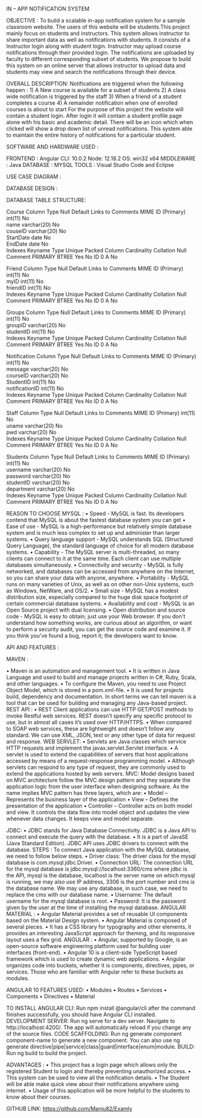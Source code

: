 IN – APP NOTIFICATION SYSTEM

OBJECTIVE  :
       To build a scalable in-app notification system for a sample classroom website. The users of this website will be students.This project mainly focus on students and instructors. This system allows instructor to share important data as well as notifications with students. It consists of a Instructor login along with student login. Instructor may upload course notifications through their provided login. The notifications are uploaded by faculty to different corresponding subset of students. We propose to build this system on an online server that allows instructor to upload data and students may view and search the notifications through their device. 

OVERALL DESCRIPTION:
Notifications are triggered when the following  happen :
                            1) A New course is available for a subset of students
                            2) A class wide notification is triggered by the staff
                            3) When a friend of a student completes a course
                            4) A remainder notification when one of enrolled courses is about to start
For the purpose of this project the website will contain a student login. After login it will contain a student profile page alone with his basic and academic detail. There will be an icon which when clicked will show a drop down list of unread notifications. This system able to maintain the entire history of notifications for a particular student.

SOFTWARE AND HARDWARE USED :

FRONTEND        :   Angular CLI: 10.0.2
                                          Node: 12.18.2
                                              OS: win32 x64
MIDDLEWARE  :   Java
DATABASE        :   MYSQL
TOOLS                 :  Visual Studio Code and Eclipse

USE CASE DIAGRAM :



 







DATABASE DESIGN :



 




DATABASE TABLE STRUCTURE:

Course
Column	Type	Null	Default	Links to	Comments	MIME
ID (Primary)	int(11)	No				
name	varchar(20)	No				
couseID	varchar(20)	No				
StartDate	date	No				
EndDate	date	No				
Indexes
Keyname	Type	Unique	Packed	Column	Cardinality	Collation	Null	Comment
PRIMARY	BTREE	Yes	No	ID	0	A	No	

Friend
Column	Type	Null	Default	Links to	Comments	MIME
ID (Primary)	int(11)	No				
myID	int(11)	No				
friendID	int(11)	No				
Indexes
Keyname	Type	Unique	Packed	Column	Cardinality	Collation	Null	Comment
PRIMARY	BTREE	Yes	No	ID	0	A	No	

Groups
Column	Type	Null	Default	Links to	Comments	MIME
ID (Primary)	int(11)	No				
groupID	varchar(20)	No				
studentID	int(11)	No				
Indexes
Keyname	Type	Unique	Packed	Column	Cardinality	Collation	Null	Comment
PRIMARY	BTREE	Yes	No	ID	0	A	No	

Notification
Column	Type	Null	Default	Links to	Comments	MIME
ID (Primary)	int(11)	No				
message	varchar(20)	No				
courseID	varchar(20)	No				
StudentID	int(11)	No				
notificationID	int(11)	No				
Indexes
Keyname	Type	Unique	Packed	Column	Cardinality	Collation	Null	Comment
PRIMARY	BTREE	Yes	No	ID	0	A	No	

Staff
Column	Type	Null	Default	Links to	Comments	MIME
ID (Primary)	int(11)	No				
uname	varchar(20)	No				
pwd	varchar(20)	No				
Indexes
Keyname	Type	Unique	Packed	Column	Cardinality	Collation	Null	Comment
PRIMARY	BTREE	Yes	No	ID	0	A	No	

Students
Column	Type	Null	Default	Links to	Comments	MIME
ID (Primary)	int(11)	No				
username	varchar(20)	No				
password	varchar(20)	No				
studentID	varchar(20)	No				
department	varchar(20)	No				
Indexes
Keyname	Type	Unique	Packed	Column	Cardinality	Collation	Null	Comment
PRIMARY	BTREE	Yes	No	ID	0	A	No	

REASON TO CHOOSE MYSQL :
•	Speed - MySQL is fast. Its developers contend that MySQL is about the fastest database system you can get
•	Ease of use - MySQL is a high-performance but relatively simple database system and is much less complex to set up and administer than larger systems.
•	Query language support - MySQL understands SQL (Structured Query Language), the standard language of choice for all modern database systems.
•	Capability - The MySQL server is multi-threaded, so many clients can connect to it at the same time. Each client can use multiple databases simultaneously.
•	Connectivity and security - MySQL is fully networked, and databases can be accessed from anywhere on the Internet, so you can share your data with anyone, anywhere.
•	Portability - MySQL runs on many varieties of Unix, as well as on other non-Unix systems, such as Windows, NetWare, and OS/2.
•	Small size - MySQL has a modest distribution size, especially compared to the huge disk space footprint of certain commercial database systems.
•	Availability and cost - MySQL is an Open Source project with dual licensing.
•	Open distribution and source code - MySQL is easy to obtain; just use your Web browser. If you don't understand how something works, are curious about an algorithm, or want to perform a security audit, you can get the source code and examine it. If you think you've found a bug, report it; the developers want to know.

API AND FEATURES :

MAVEN : 

•	Maven is an automation and management tool.
•	It is written in Java Language and used to build and manage projects written in C#, Ruby, Scala, and other languages.
•	To configure the Maven, you need to use Project Object Model, which is stored in a pom.xml-file.
•	It is used for projects build, dependency and documentation. In short terms we can tell maven is a tool that can be used for building and managing any Java-based project.
REST API :
•	REST Client applications can use HTTP GET/POST methods to invoke Restful web services. REST doesn’t specify any specific protocol to use, but in almost all cases it’s used over HTTP/HTTPS. 
•	When compared to SOAP web services, these are lightweight and doesn’t follow any standard. We can use XML, JSON, text or any other type of data for request and response.
WEB SERVLET:
•	Servlets are Java classes which service HTTP requests and implement the javax.servlet.Servlet interface. 
•	A servlet is used to extend the capabilities of servers that host applications accessed by means of a request-response programming model.
•	 Although servlets can respond to any type of request, they are commonly used to extend the applications hosted by web servers.
MVC:
Model designs based on MVC architecture follow the MVC design pattern and they separate the application logic from the user interface when designing software. As the name implies MVC pattern has three layers, which are:
•	Model – Represents the business layer of the application
•	View – Defines the presentation of the application
•	Controller – Controller acts on both model and view. It controls the data flow into model object and updates the view whenever data changes. It keeps view and model separate.

JDBC:
•	JDBC stands for Java Database Connectivity. JDBC is a Java API to connect and execute the query with the database. 
•	It is a part of JavaSE (Java Standard Edition). JDBC API uses JDBC drivers to connect with the database.
STEPS : To connect Java application with the MySQL database, we need to follow  below steps.
•	Driver class: The driver class for the mysql database is com.mysql.jdbc.Driver.
•	Connection URL: The connection URL for the mysql database is jdbc:mysql://localhost:3360/cms where jdbc is the API, mysql is the database, localhost is the server name on which mysql is running, we may also use IP address, 3306 is the port number and cms is the database name. We may use any database, in such case, we need to replace the cms with our database name.
•	Username: The default username for the mysql database is root.
•	Password: It is the password given by the user at the time of installing the mysql database. 
ANGULAR MATERIAL :
•	Angular Material provides a set of reusable UI components based on the Material Design system. 
•	Angular Material is composed of several pieces. 
•	It has a CSS library for typography and other elements, it provides an interesting JavaScript approach for theming, and its responsive layout uses a flex grid.
ANGULAR :
•	Angular, supported by Google, is an open-source software engineering platform used for building user interfaces (front-end).
•	Angular 10 is a client-side TypeScript based framework which is used to create dynamic web applications.
•	Angular organizes code into buckets, whether it is components, directives, pipes, or services. Those who are familiar with Angular refer to these buckets as modules.

ANGULAR 10 FEATURES USED:
•	Modules
•	Routes
•	Services
•	Components
•	Directives
•	Material

TO INSTALL ANGULAR CLI:
 Run npm install @angular/cli  after the command finishes successfully, you should have Angular CLI installed.
DEVELOPMENT SERVER:
Run ng serve for a dev server. Navigate to  http://localhost:4200/. The app will automatically reload if you change any of the source files.
CODE SCAFFOLDING:
Run ng generate component component-name to generate a new component. You can also use ng generate directive|pipe|service|class|guard|interface|enum|module.
BUILD:
Run ng build to build the project. 





ADVANTAGES :
•	This project has a login page which allows only the registered Student to login and thereby preventing unauthorized access.
•	This system can be used to view all the notification details.
•	The Student will be able make quick view about their notifications anywhere using internet.
•	Usage of this application will be more helpful to the students to know about their courses.


GITHUB LINK:  https://github.com/Manju82/Examly





